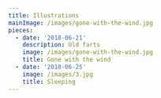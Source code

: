 ```yaml
---
title: Illustrations
mainImage: /images/gone-with-the-wind.jpg
pieces:
  - date: '2018-06-21'
    description: Old farts
    image: /images/gone-with-the-wind.jpg
    title: Gone with the wind
  - date: '2018-06-25'
    image: /images/3.jpg
    title: Sleeping
---
```


